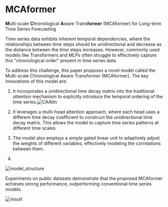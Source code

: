 # MCAformer
**M**ulti-scale **C**hronological **A**ware Trans**former** (MCAformer) for Long-term Time Series Forecasting

Time series data exhibits inherent temporal dependencies, where the relationships between time steps should be unidirectional and decrease as the distance between the time steps increases. However, commonly used models like Transformers and MLPs often struggle to effectively capture this "chronological order" present in time series data.

To address this challenge, this paper proposes a novel model called the Multi-scale Chronological Aware Transformer (MCAformer). The key innovations of this model are:

1. It incorporates a unidirectional time decay matrix into the traditional attention mechanism to explicitly introduce the temporal ordering of the time series.![CAAttn](https://github.com/Nicholas0917/MCAformer/assets/49270065/011822b6-6d03-4ba6-8a6e-57aacf433bff)

3. It leverages a multi-head attention approach, where each head uses a different time decay coefficient to construct the unidirectional time decay matrix. This allows the model to capture time series patterns at different time scales.
4. The model also employs a simple gated linear unit to adaptively adjust the weights of different variables, effectively modeling the correlations between them.
5. 
![model_structure](https://github.com/Nicholas0917/MCAformer/assets/49270065/01c7e7b1-8677-4776-9760-2199b441527e)


Experiments on public datasets demonstrate that the proposed MCAformer achieves strong performance, outperforming conventional time series models. 

![result](https://github.com/Nicholas0917/MCAformer/assets/49270065/6ea2097f-252b-43d2-ac22-7888e270150d)
